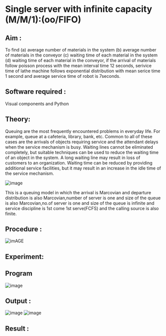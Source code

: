 # Single server with infinite capacity (M/M/1):(oo/FIFO)
## Aim :
To find (a) average number of materials in the system (b) average number of materials in the conveyor (c) waiting time of each material in the system (d) waiting time of each material in the conveyor, if the arrival  of materials follow poisson process with the mean interval time 12 seconds, serivice time of lathe machine follows exponential distribution with mean serice time 1 second and average service time of robot is 7seconds.

## Software required :
Visual components and Python

## Theory:
Queuing are the most frequently encountered problems in everyday life. For example, queue at a cafeteria, library, bank, etc. Common to all of these cases are the arrivals of objects requiring service and the attendant delays when the service mechanism is busy. Waiting lines cannot be eliminated completely, but suitable techniques can be used to reduce the waiting time of an object in the system. A long waiting line may result in loss of customers to an organization. Waiting time can be reduced by providing additional service facilities, but it may result in an increase in the idle time of the service mechanism.

![image](1.png)

This is a queuing model in which the arrival is Marcovian and departure distribution is also Marcovian,number of server is one and size of the queue is also Marcovian,no.of server is one and size of the queue is infinite and service discipline is 1st come 1st serve(FCFS) and the calling source is also finite.

## Procedure :

![imAGE](2.png)



## Experiment:


 
## Program
![image](https://github.com/PREETHI3312/Single-server-infinite-capacity---Markov-Model/assets/151625222/142cde0d-e8fe-46c3-b61a-a3229e3537e2)

## Output :
![image](https://github.com/PREETHI3312/Single-server-infinite-capacity---Markov-Model/assets/151625222/f2affb02-a4cb-450b-b977-4c630fda1f84)
![image](https://github.com/PREETHI3312/Single-server-infinite-capacity---Markov-Model/assets/151625222/a0bd13e6-3f79-42e1-a57c-c39c0f11f606)



## Result :

